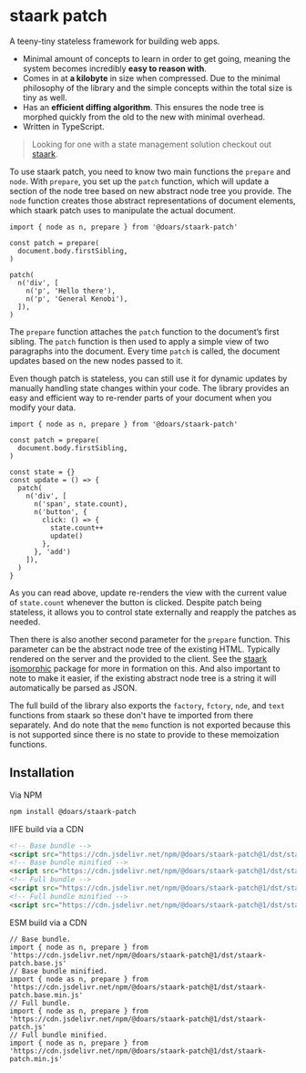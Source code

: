 # staark patch

A teeny-tiny stateless framework for building web apps.

- Minimal amount of concepts to learn in order to get going, meaning the system becomes incredibly **easy to reason with**.
- Comes in at **a kilobyte** in size when compressed. Due to the minimal philosophy of the library and the simple concepts within the total size is tiny as well.
- Has an **efficient diffing algorithm**. This ensures the node tree is morphed quickly from the old to the new with minimal overhead.
- Written in TypeScript.

> Looking for one with a state management solution checkout out [staark](https://github.com/doars/staark/tree/main/packages/staark#readme).

To use staark patch, you need to know two main functions the `prepare` and `node`. With `prepare`, you set up the `patch` function, which will update a section of the node tree based on new abstract node tree you provide. The `node` function creates those abstract representations of document elements, which staark patch uses to manipulate the actual document.

```JS
import { node as n, prepare } from '@doars/staark-patch'

const patch = prepare(
  document.body.firstSibling,
)

patch(
  n('div', [
    n('p', 'Hello there'),
    n('p', 'General Kenobi'),
  ]),
)
```

The `prepare` function attaches the `patch` function to the document’s first sibling. The `patch` function is then used to apply a simple view of two paragraphs into the document. Every time `patch` is called, the document updates based on the new nodes passed to it.

Even though patch is stateless, you can still use it for dynamic updates by manually handling state changes within your code. The library provides an easy and efficient way to re-render parts of your document when you modify your data.

```JS
import { node as n, prepare } from '@doars/staark-patch'

const patch = prepare(
  document.body.firstSibling,
)

const state = {}
const update = () => {
  patch(
    n('div', [
      n('span', state.count),
      n('button', {
        click: () => {
          state.count++
          update()
        },
      }, 'add')
    ]),
  )
}
```

As you can read above, update re-renders the view with the current value of `state.count` whenever the button is clicked. Despite patch being stateless, it allows you to control state externally and reapply the patches as needed.

Then there is also another second parameter for the `prepare` function. This parameter can be the abstract node tree of the existing HTML. Typically rendered on the server and the provided to the client. See the [staark isomorphic](https://github.com/doars/staark/tree/main/packages/staark-isomorphic#readme) package for more in formation on this. And also important to note to make it easier, if the existing abstract node tree is a string it will automatically be parsed as JSON.

The full build of the library also exports the `factory`, `fctory`, `nde`, and `text` functions from staark so these don't have te imported from there separately. And do note that the `memo` function is not exported because this is not supported since there is no state to provide to these memoization functions.

## Installation

Via NPM

```ZSH
npm install @doars/staark-patch
```

IIFE build via a CDN

```HTML
<!-- Base bundle -->
<script src="https://cdn.jsdelivr.net/npm/@doars/staark-patch@1/dst/staark-patch.base.iife.js"></script>
<!-- Base bundle minified -->
<script src="https://cdn.jsdelivr.net/npm/@doars/staark-patch@1/dst/staark-patch.base.iife.min.js"></script>
<!-- Full bundle -->
<script src="https://cdn.jsdelivr.net/npm/@doars/staark-patch@1/dst/staark-patch.iife.js"></script>
<!-- Full bundle minified -->
<script src="https://cdn.jsdelivr.net/npm/@doars/staark-patch@1/dst/staark-patch.iife.min.js"></script>
```

ESM build via a CDN

```JS
// Base bundle.
import { node as n, prepare } from 'https://cdn.jsdelivr.net/npm/@doars/staark-patch@1/dst/staark-patch.base.js'
// Base bundle minified.
import { node as n, prepare } from 'https://cdn.jsdelivr.net/npm/@doars/staark-patch@1/dst/staark-patch.base.min.js'
// Full bundle.
import { node as n, prepare } from 'https://cdn.jsdelivr.net/npm/@doars/staark-patch@1/dst/staark-patch.js'
// Full bundle minified.
import { node as n, prepare } from 'https://cdn.jsdelivr.net/npm/@doars/staark-patch@1/dst/staark-patch.min.js'
```
